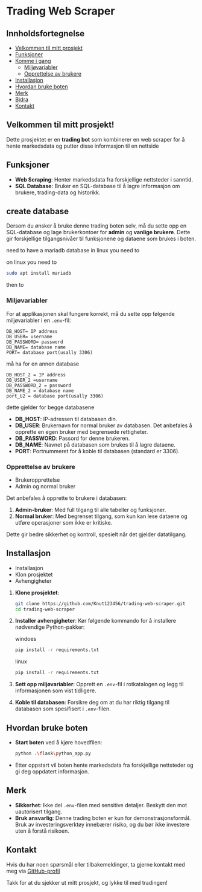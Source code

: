 # Trading Web Scraper

## Innholdsfortegnelse
- [Velkommen til mitt prosjekt](#velkommen-til-mitt-prosjekt)
- [Funksjoner](#funksjoner)
- [Komme i gang](#komme-i-gang)
  - [Miljøvariabler](#miljøvariabler)
  - [Opprettelse av brukere](#opprettelse-av-brukere)
- [Installasjon](#installasjon)
- [Hvordan bruke boten](#hvordan-bruke-boten)
- [Merk](#merk)
- [Bidra](#bidra)
- [Kontakt](#kontakt)

## Velkommen til mitt prosjekt!

Dette prosjektet er en **trading bot** som kombinerer en web scraper for å hente markedsdata og putter disse informasjon til en nettside

## Funksjoner


- **Web Scraping**: Henter markedsdata fra forskjellige nettsteder i sanntid.
- **SQL Database**: Bruker en SQL-database til å lagre informasjon om brukere, trading-data og historikk.

## create database

Dersom du ønsker å bruke denne trading boten selv, må du sette opp en SQL-database og lage brukerkontoer for **admin** og **vanlige brukere**. Dette gir forskjellige tilgangsnivåer til funksjonene og dataene som brukes i boten.

need to have a mariadb database
in linux you need to  

   on linux you need to
   ```sh
   sudo apt install mariadb 
   ```
   then to 
### Miljøvariabler

For at applikasjonen skal fungere korrekt, må du sette opp følgende miljøvariabler i en `.env`-fil:

```env
DB_HOST= IP address
DB_USER= username
DB_PASSWORD= password
DB_NAME= database name
PORT= database port(usally 3306)
```

må ha for en annen database 
```env
DB_HOST_2 = IP address
DB_USER_2 =username
DB_PASSWORD_2 = password
DB_NAME_2 = database name
port_U2 = database port(usally 3306)
```

dette gjelder for begge databasene
- **DB\_HOST**: IP-adressen til databasen din.
- **DB\_USER**: Brukernavn for normal bruker av databasen. Det anbefales å opprette en egen bruker med begrensede rettigheter.
- **DB\_PASSWORD**: Passord for denne brukeren.
- **DB\_NAME**: Navnet på databasen som brukes til å lagre dataene.
- **PORT**: Portnummeret for å koble til databasen (standard er 3306).

### Opprettelse av brukere

- Brukeropprettelse
- Admin og normal bruker

Det anbefales å opprette to brukere i databasen:

1. **Admin-bruker**: Med full tilgang til alle tabeller og funksjoner.
2. **Normal bruker**: Med begrenset tilgang, som kun kan lese dataene og utføre operasjoner som ikke er kritiske.

Dette gir bedre sikkerhet og kontroll, spesielt når det gjelder datatilgang.

## Installasjon

- Installasjon
- Klon prosjektet
- Avhengigheter

1. **Klone prosjektet**:

   ```sh
   git clone https://github.com/Knut123456/trading-web-scraper.git
   cd trading-web-scraper
   ```

2. **Installer avhengigheter**:
   Kør følgende kommando for å installere nødvendige Python-pakker:

  
   windoes
   ```sh
   pip install -r requirements.txt
   ```

   linux
   ```sh
   pip install -r requirements.txt
   ```

3. **Sett opp miljøvariabler**:
   Opprett en `.env`-fil i rotkatalogen og legg til informasjonen som vist tidligere.

4. **Koble til databasen**:
   Forsikre deg om at du har riktig tilgang til databasen som spesifisert i `.env`-filen.

## Hvordan bruke boten

- **Start boten** ved å kjøre hovedfilen:
  ```sh
  python .\flask\python_app.py
  ```
- Etter oppstart vil boten hente markedsdata fra forskjellige nettsteder og gi deg oppdatert informasjon.

## Merk

- **Sikkerhet**: Ikke del `.env`-filen med sensitive detaljer. Beskytt den mot uautorisert tilgang.
- **Bruk ansvarlig**: Denne trading boten er kun for demonstrasjonsformål. Bruk av investeringsverktøy innebærer risiko, og du bør ikke investere uten å forstå risikoen.


## Kontakt



Hvis du har noen spørsmål eller tilbakemeldinger, ta gjerne kontakt med meg via [GitHub-profil](https://github.com/Knut123456)

Takk for at du sjekker ut mitt prosjekt, og lykke til med tradingen!

